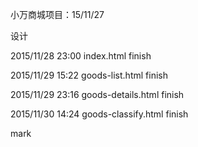 小万商城项目：15/11/27

设计

2015/11/28 23:00 index.html finish

2015/11/29 15:22 goods-list.html finish

2015/11/29 23:16 goods-details.html finish

2015/11/30 14:24 goods-classify.html finish

mark



